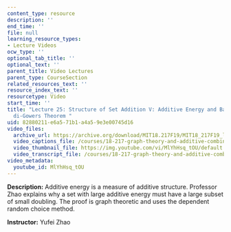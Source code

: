 ```yaml
---
content_type: resource
description: ''
end_time: ''
file: null
learning_resource_types:
- Lecture Videos
ocw_type: ''
optional_tab_title: ''
optional_text: ''
parent_title: Video Lectures
parent_type: CourseSection
related_resources_text: ''
resource_index_text: ''
resourcetype: Video
start_time: ''
title: "Lecture 25: Structure of Set Addition V: Additive Energy and Balog-Szemer\xE9\
  di-Gowers Theorem "
uid: 82880211-e6a5-71b1-a4a5-9e3e00745d16
video_files:
  archive_url: https://archive.org/download/MIT18.217F19/MIT18_217F19_lec25_300k.mp4
  video_captions_file: /courses/18-217-graph-theory-and-additive-combinatorics-fall-2019/baa7999826f5536daaff34b9c99ebc05_MlYhHsq_tOU.vtt
  video_thumbnail_file: https://img.youtube.com/vi/MlYhHsq_tOU/default.jpg
  video_transcript_file: /courses/18-217-graph-theory-and-additive-combinatorics-fall-2019/e09a37cb5612c2097245156493d8105c_MlYhHsq_tOU.pdf
video_metadata:
  youtube_id: MlYhHsq_tOU
---
```


**Description:** Additive energy is a measure of additive structure. Professor Zhao explains why a set with large additive energy must have a large subset of small doubling. The proof is graph theoretic and uses the dependent random choice method.

**Instructor:** Yufei Zhao



